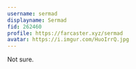 ```yaml
---
username: sermad
displayname: Sermad
fid: 262460
profile: https://farcaster.xyz/sermad
avatar: https://i.imgur.com/HuoIrrQ.jpg
---
```

Not sure.  
